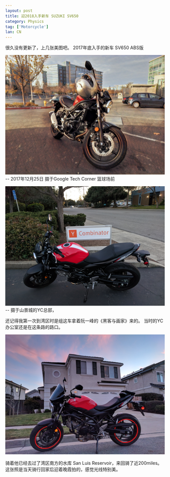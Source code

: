 ```yaml
---
layout: post
title: 迎2018入手新车 SUZUKI SV650
category: Physics
tag: ['Motorcycle']
lan: CN
---
```


很久没有更新了，上几张美图吧。
2017年底入手的新车 SV650 ABS版

![SV650 @ Tech Corner 2017-12-25](/images/motor/20171225_processed@TC)
-- 2017年12月25日 摄于Google Tech Corner 篮球场前

<!--preview-->

![SV650 @ YC 2017-12-26](/images/motor/20171226@YC.jpg)
-- 摄于山景城的YC总部，

还记得我第一次到湾区时是组这车拿着阮一峰的《黑客与画家》来的。
当时的YC办公室还是在这条路的路口。

![SV650 @ Newark 2018-12-27](/images/motor/20180127@Newark.jpg)

骑着他已经去过了湾区南方的水库 San Luis Reservoir，来回骑了近200miles。
这张照是当天骑行回家后迎着晚霞拍的，感觉光线特别美。
